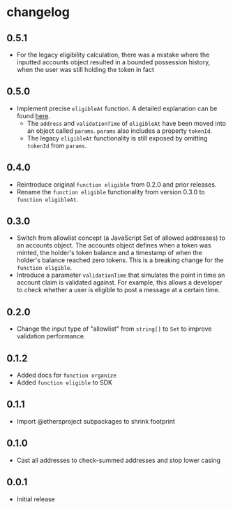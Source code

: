 # changelog

## 0.5.1

- For the legacy eligibility calculation, there was a mistake where the
  inputted accounts object resulted in a bounded possession history, when the
  user was still holding the token in fact

## 0.5.0

- Implement precise `eligibleAt` function. A detailed explanation can be found
  [here](https://github.com/attestate/crawler-call-block-logs/blob/main/changelog.md#050).
  - The `address` and `validationTime` of `eligibleAt` have been moved into an
    object called `params`. `params` also includes a property `tokenId`.
  - The legacy `eligibleAt` functionality is still exposed by omitting
    `tokenId` from `params`.

## 0.4.0

- Reintroduce original `function eligible` from 0.2.0 and prior releases.
- Rename the `function eligible` functionality from version 0.3.0 to `function
  eligibleAt`.

## 0.3.0

- Switch from allowlist concept (a JavaScript Set of allowed addresses) to an
  accounts object. The accounts object defines when a token was minted, the
  holder's token balance and a timestamp of when the holder's balance reached
  zero tokens. This is a breaking change for the `function eligible`.
- Introduce a parameter `validationTime` that simulates the point in time an
  account claim is validated against. For example, this allows a developer to
  check whether a user is eligible to post a message at a certain time.

## 0.2.0

- Change the input type of "allowlist" from `string[]` to `Set` to improve
  validation performance.

## 0.1.2

- Added docs for `function organize`
- Added `function eligible` to SDK

## 0.1.1

- Import @ethersproject subpackages to shrink footprint

## 0.1.0

- Cast all addresses to check-summed addresses and stop lower casing

## 0.0.1

- Initial release
